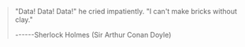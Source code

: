 > "Data! Data! Data!" he cried impatiently. "I can't make bricks without clay."
> 
> ------Sherlock Holmes (Sir Arthur Conan Doyle)
